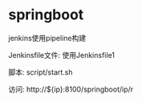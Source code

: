 # springboot

jenkins使用pipeline构建

Jenkinsfile文件:  使用Jenkinsfile1

脚本: script/start.sh


访问: http://${ip}:8100/springboot/ip/r